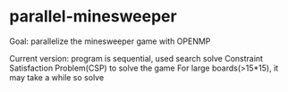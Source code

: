 # parallel-minesweeper
Goal: parallelize the minesweeper game with OPENMP

Current version: program is sequential, used search solve Constraint Satisfaction Problem(CSP) to solve the game
For large boards(>15*15), it may take a while so solve
